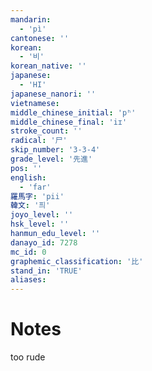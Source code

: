 ```yaml
---
mandarin:
  - 'pì'
cantonese: ''
korean:
  - '비'
korean_native: ''
japanese:
  - 'HI'
japanese_nanori: ''
vietnamese:
middle_chinese_initial: 'pʰ'
middle_chinese_final: 'iɪ'
stroke_count: ''
radical: '尸'
skip_number: '3-3-4'
grade_level: '先進'
pos: ''
english:
  - 'far'
羅馬字: 'pii'
韓文: '픠'
joyo_level: ''
hsk_level: ''
hanmun_edu_level: ''
danayo_id: 7278
mc_id: 0
graphemic_classification: '比'
stand_in: 'TRUE'
aliases:
---
```


# Notes
too rude
